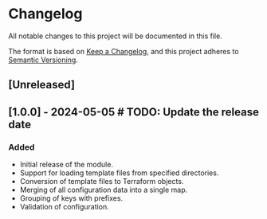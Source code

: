 # Changelog

All notable changes to this project will be documented in this file.

The format is based on [Keep a Changelog](https://keepachangelog.com/en/1.0.0/), and this project adheres to [Semantic Versioning](https://semver.org/spec/v2.0.0.html).

## [Unreleased]

## [1.0.0] - 2024-05-05 # TODO: Update the release date

### Added
- Initial release of the module.
- Support for loading template files from specified directories.
- Conversion of template files to Terraform objects.
- Merging of all configuration data into a single map.
- Grouping of keys with prefixes.
- Validation of configuration.
